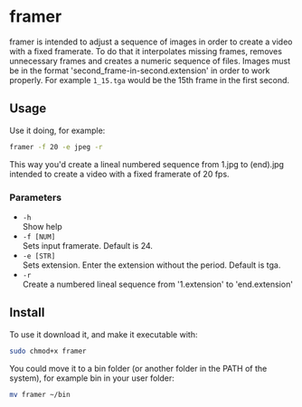 # framer
framer is intended to adjust a sequence of images in order to create a video with a fixed framerate. To do that it interpolates missing frames, removes unnecessary frames and creates a numeric sequence of files. Images must be in the format 'second_frame-in-second.extension' in order to work properly. For example `1_15.tga` would be the 15th frame in the first second. 

## Usage
Use it doing, for example:
```bash
framer -f 20 -e jpeg -r
```
This way you'd create a lineal numbered sequence from 1.jpg to (end).jpg intended to create a video with a fixed framerate of 20 fps.

### Parameters
* `-h`        
Show help
* `-f [NUM]`  
Sets input framerate. Default is 24.
* `-e [STR]`  
Sets extension. Enter the extension without the period. Default is tga.      
*  `-r`        
Create a numbered lineal sequence from '1.extension' to 'end.extension'

## Install
To use it download it, and make it executable with:
```bash
sudo chmod+x framer
```
You could move it to a bin folder (or another folder in the PATH of the system), for example bin in your user folder:
```bash
mv framer ~/bin
```

